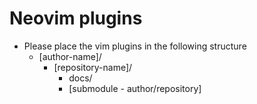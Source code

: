 # Neovim plugins

- Please place the vim plugins in the following structure
    - [author-name]/
        - [repository-name]/
            - docs/
            - [submodule - author/repository]
